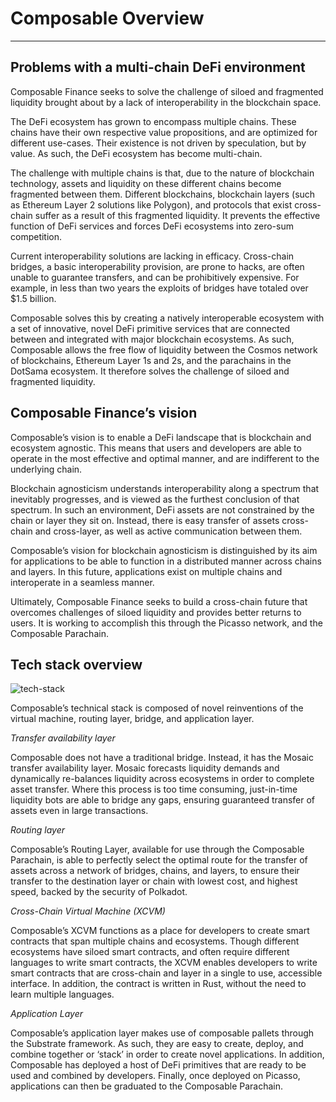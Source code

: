 # Composable Overview

---

## Problems with a multi-chain DeFi environment

Composable Finance seeks to solve the challenge of siloed and fragmented liquidity brought about by a lack of 
interoperability in the blockchain space.

The DeFi ecosystem has grown to encompass multiple chains. These chains have their own respective value propositions, 
and are optimized for different use-cases. Their existence is not driven by speculation, but by value. 
As such, the DeFi ecosystem has become multi-chain.

The challenge with multiple chains is that, due to the nature of blockchain technology, assets and liquidity on these 
different chains become fragmented between them. Different blockchains, blockchain layers (such as Ethereum Layer 2 
solutions like Polygon), and protocols that exist cross-chain suffer as a result of this fragmented liquidity.
It prevents the effective function of DeFi services and forces DeFi ecosystems into zero-sum competition. 

Current interoperability solutions are lacking in efficacy. Cross-chain bridges, a basic interoperability provision, 
are prone to hacks, are often unable to guarantee transfers, and can be prohibitively expensive. 
For example, in less than two years the exploits of bridges have totaled over $1.5 billion. 

Composable solves this by creating a natively interoperable ecosystem with a set of innovative, novel DeFi primitive 
services that are connected between and integrated with major blockchain ecosystems. As such, Composable allows the free 
flow of liquidity between the Cosmos network of blockchains, Ethereum Layer 1s and 2s, and the parachains in the DotSama
ecosystem. It therefore solves the challenge of siloed and fragmented liquidity.

## Composable Finance’s vision

Composable’s vision is to enable a DeFi landscape that is blockchain and ecosystem agnostic. 
This means that users and developers are able to operate in the most effective and optimal manner, 
and are indifferent to the underlying chain.

Blockchain agnosticism understands interoperability along a spectrum that inevitably progresses, and is viewed as the 
furthest conclusion of that spectrum. In such an environment, DeFi assets are not constrained by the chain or layer they
sit on. Instead, there is easy transfer of assets cross-chain and cross-layer, as well as active communication between 
them. 

Composable’s vision for blockchain agnosticism is distinguished by its aim for applications to be able to function in a 
distributed manner across chains and layers. In this future, applications exist on multiple chains and interoperate 
in a seamless manner.

Ultimately, Composable Finance seeks to build a cross-chain future that overcomes challenges of siloed liquidity and 
provides better returns to users. It is working to accomplish this through the Picasso network, and the Composable 
Parachain.

## Tech stack overview

![tech-stack](./tech-stack-overview.png)

Composable’s technical stack is composed of novel reinventions of the virtual machine, routing layer, bridge, and 
application layer.

*Transfer availability layer*

Composable does not have a traditional bridge. Instead, it has the Mosaic transfer availability layer. Mosaic forecasts 
liquidity demands and dynamically re-balances liquidity across ecosystems in order to complete asset transfer. 
Where this process is too time consuming, just-in-time liquidity bots are able to bridge any gaps, ensuring guaranteed 
transfer of assets even in large transactions.

*Routing layer*

Composable’s Routing Layer, available for use through the Composable Parachain, is able to perfectly select the optimal 
route for the transfer of assets across a network of bridges, chains, and layers, to ensure their transfer to the 
destination layer or chain with lowest cost, and highest speed, backed by the security of Polkadot.

*Cross-Chain Virtual Machine (XCVM)*

Composable’s XCVM functions as a place for developers to create smart contracts that span multiple chains and ecosystems. 
Though different ecosystems have siloed smart contracts, and often require different languages to write smart contracts,
the XCVM enables developers to write smart contracts that are cross-chain and layer in a single to use, accessible
interface. In addition, the contract is written in Rust, without the need to learn multiple languages.

*Application Layer*

Composable’s application layer makes use of composable pallets through the Substrate framework. As such, they are 
easy to create, deploy, and combine together or ‘stack’ in order to create novel applications. In addition, 
Composable has deployed a host of DeFi primitives that are ready to be used and combined by developers. 
Finally, once deployed on Picasso, applications can then be graduated to the Composable Parachain.

